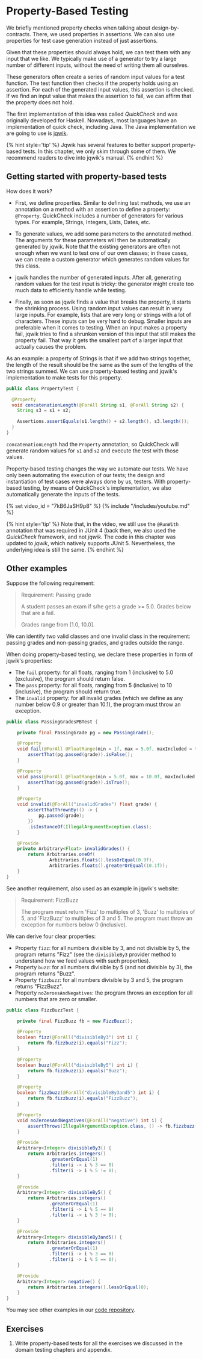 # Property-Based Testing

We briefly mentioned property checks when talking about design-by-contracts.
There, we used properties in assertions.
We can also use properties for test case generation instead of just assertions.

Given that these properties should always hold, we can test them with any input that we like.
We typically make use of a generator to try a large number of different inputs,
without the need of writing them all ourselves.

These generators often create a series of random input values for a test function.
The test function then checks if the property holds using an assertion.
For each of the generated input values, this assertion is checked. If we find an input value that makes the assertion to fail, we can affirm that the property does not hold.

The first implementation of this idea was called *QuickCheck* and was originally developed for Haskell.
Nowadays, most languages have an implementation of quick check, including Java.
The Java implementation we are going to use is [jqwik](https://jqwik.net).

{% hint style='tip' %}
Jqwik has several features to better support property-based tests. In this chapter, we only skim through some of them. We recommend readers to dive into jqwik's manual.
{% endhint %}

## Getting started with property-based tests

How does it work?

* First, we define properties.
Similar to defining test methods, we use an annotation on a method with an assertion to define a property: `@Property`.
QuickCheck includes a number of generators for various types.
For example, Strings, Integers, Lists, Dates, etc.

* To generate values, we add some parameters to the annotated method.
The arguments for these parameters will then be automatically generated by jqwik.
Note that the existing generators are often not enough when we want to test one
of our own classes; in these cases, we can create a custom generator which generates random values for this class.

* jqwik handles the number of generated inputs. After all, generating random values for the test input is tricky:
the generator might create too much data to efficiently handle while testing.

* Finally, as soon as jqwik finds a value that breaks the property, it
starts the shrinking process.
Using random input values can result in very large inputs.
For example, lists that are very long or strings with a lot of characters.
These inputs can be very hard to debug. Smaller inputs are preferable when it comes to testing.
When an input makes a property fail, jqwik tries to find a shrunken version of this input that still makes the property fail.
That way it gets the smallest part of a larger input that actually causes the problem.

As an example:
a property of Strings is that if we add two strings together, the length of the result should be the same as the sum of the lengths of the two strings summed.
We can use property-based testing and jqwik's implementation to make tests for this property.

```java
public class PropertyTest {

  @Property
  void concatenationLength(@ForAll String s1, @ForAll String s2) {
    String s3 = s1 + s2;

    Assertions.assertEquals(s1.length() + s2.length(), s3.length());
  }
}
```

`concatenationLength` had the `Property` annotation, so QuickCheck will generate random values for `s1` and `s2` and execute the test with those values.

Property-based testing changes the way we automate our tests.
We have only been automating the execution of our tests; the design and instantiation of test cases were always done by us, testers.
With property-based testing, by means of QuickCheck's implementation, we also automatically generate the inputs of the tests.


{% set video_id = "7kB6JaSH9p8" %}
{% include "/includes/youtube.md" %}


{% hint style='tip' %}
Note that, in the video, we still use the `@RunWith` annotation that was required in JUnit 4 (back then, we also used the _QuickCheck_ framework, and not _jqwik_. The code in this chapter was updated to _jqwik_, which natively supports JUnit 5. Nevertheless, the underlying idea is still the same.
{% endhint %}

## Other examples

Suppose the following requirement:

> Requirement: Passing grade
>
> A student passes an exam if s/he gets a grade >= 5.0. 
> Grades below that are a fail.
>
> Grades range from [1.0, 10.0].

We can identify two valid classes and one invalid class in the requirement: passing grades and non-passing grades, and grades outside the range.

When doing property-based testing, we declare these properties in form of jqwik's properties:

* The `fail` property: for all floats, ranging from 1 (inclusive) to 5.0 (exclusive), the program should return false.
* The `pass` property: for all floats, ranging from 5 (inclusive) to 10 (inclusive), the program should return true.
* The `invalid` property: for all invalid grades (which we define as any number below 0.9 or greater than 10.1), the program must throw an exception.

```java
public class PassingGradesPBTest {

    private final PassingGrade pg = new PassingGrade();

    @Property
    void fail(@ForAll @FloatRange(min = 1f, max = 5.0f, maxIncluded = false) float grade) {
        assertThat(pg.passed(grade)).isFalse();
    }

    @Property
    void pass(@ForAll @FloatRange(min = 5.0f, max = 10.0f, maxIncluded = true) float grade) {
        assertThat(pg.passed(grade)).isTrue();
    }

    @Property
    void invalid(@ForAll("invalidGrades") float grade) {
        assertThatThrownBy(() -> {
            pg.passed(grade);
        })
        .isInstanceOf(IllegalArgumentException.class);
    }

    @Provide
    private Arbitrary<Float> invalidGrades() {
        return Arbitraries.oneOf(
                Arbitraries.floats().lessOrEqual(0.9f),
                Arbitraries.floats().greaterOrEqual(10.1f));
    }
}

```

See another requirement, also used as an example in jqwik's website:

> Requirement: FizzBuzz
>
> The program must return 'Fizz' to multiples of 3, 
> 'Buzz' to multiples of 5,
> and 'FizzBuzz' to multiples of 3 and 5.
> The program must throw an exception for numbers below 0 (inclusive).

We can derive four clear properties:

* Property `fizz`: for all numbers divisible by 3, and not divisible by 5, the program returns "Fizz" (see the `divisibleBy3` provider method to understand how we feed values with such properties).
* Property `buzz`: for all numbers divisible by 5 (and not divisible by 3), the program returns "Buzz".
* Property `fizzbuzz`: for all numbers divisible by 3 and 5, the program returns "FizzBuzz".
* Property `noZeroesAndNegatives`: the program throws an exception for all numbers that are zero or smaller.

```java
public class FizzBuzzTest {

    private final FizzBuzz fb = new FizzBuzz();

    @Property
    boolean fizz(@ForAll("divisibleBy3") int i) {
        return fb.fizzbuzz(i).equals("Fizz");
    }

    @Property
    boolean buzz(@ForAll("divisibleBy5") int i) {
        return fb.fizzbuzz(i).equals("Buzz");
    }

    @Property
    boolean fizzbuzz(@ForAll("divisibleBy3and5") int i) {
        return fb.fizzbuzz(i).equals("FizzBuzz");
    }

    @Property
    void noZeroesAndNegatives(@ForAll("negative") int i) {
        assertThrows(IllegalArgumentException.class, () -> fb.fizzbuzz(i).equals("FizzBuzz"));
    }

    @Provide
    Arbitrary<Integer> divisibleBy3() {
        return Arbitraries.integers()
                .greaterOrEqual(1)
                .filter(i -> i % 3 == 0)
                .filter(i -> i % 5 != 0);
    }

    @Provide
    Arbitrary<Integer> divisibleBy5() {
        return Arbitraries.integers()
                .greaterOrEqual(1)
                .filter(i -> i % 5 == 0)
                .filter(i -> i % 3 != 0);
    }

    @Provide
    Arbitrary<Integer> divisibleBy3and5() {
        return Arbitraries.integers()
                .greaterOrEqual(1)
                .filter(i -> i % 3 == 0)
                .filter(i -> i % 5 == 0);
    }

    @Provide
    Arbitrary<Integer> negative() {
        return Arbitraries.integers().lessOrEqual(0);
    }
}
```

You may see other examples in our [code repository](https://www.github.com/sttp-book/code-examples).


## Exercises

1. Write property-based tests for all the exercises we discussed in the domain testing chapters and appendix.
